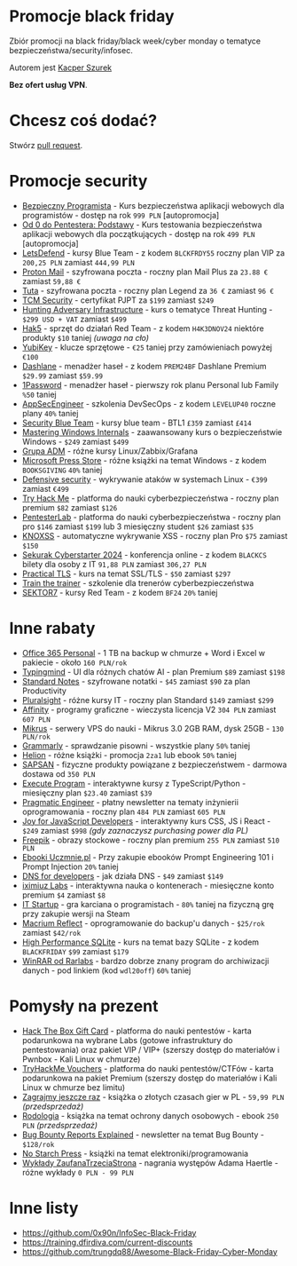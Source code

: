 # Promocje black friday
Zbiór promocji na black friday/black week/cyber monday o tematyce bezpieczeństwa/security/infosec.

Autorem jest [Kacper Szurek](https://youtube.com/c/kacperszurek)

**Bez ofert usług VPN**.

# Chcesz coś dodać?
Stwórz [pull request](https://github.com/kacperszurek/blackfriday/pulls).

# Promocje security

* [Bezpieczny Programista](https://sklep.szurek.tv/bezpieczny-programista) - Kurs bezpieczeństwa aplikacji webowych dla programistów - dostęp na rok `999 PLN` [autopromocja]
* [Od 0 do Pentestera: Podstawy](https://sklep.szurek.tv/od-0-do-pentestera-podstawy) - Kurs testowania bezpieczeństwa aplikacji webowych dla początkujących - dostęp na rok `499 PLN` [autopromocja]
* [LetsDefend](https://letsdefend.io/) - kursy Blue Team - z kodem `BLCKFRDY55` roczny plan VIP za `200,25 PLN` zamiast `444,99 PLN`
* [Proton Mail](https://proton.me/mail/black-friday) - szyfrowana poczta - roczny plan Mail Plus za `23.88 €` zamiast `59,88 €`
* [Tuta](https://tuta.com/blog/black-weeks-at-tuta) - szyfrowana poczta - roczny plan Legend za `36 €` zamiast `96 €`
* [TCM Security](https://certifications.tcm-sec.com/pjpt/) - certyfikat PJPT za `$199` zamiast `$249`
* [Hunting Adversary Infrastructure](https://x.com/MichalKoczwara/status/1855958315517505856) - kurs o tematyce Threat Hunting - `$299 USD + VAT` zamiast `$499`
* [Hak5](https://shop.hak5.org/collections/bfcm) - sprzęt do działań Red Team - z kodem `H4K3DNOV24` niektóre produkty `$10` taniej _(uwaga na cło)_
* [YubiKey](https://www.yubico.com/pl/store/2024/black-friday-sale/) - klucze sprzętowe - `€25` taniej przy zamówieniach powyżej `€100`
* [Dashlane](https://www.dashlane.com/getpremium?coupon=PREM24BF) - menadżer  haseł - z kodem `PREM24BF` Dashlane Premium  `$29.99` zamiast `$59.99`
* [1Password](https://cybernews.com/password-managers-coupons/1password-coupon-codes/) - menadżer haseł - pierwszy rok planu Personal lub Family `%50` taniej
* [AppSecEngineer](https://www.appsecengineer.com/individuals/pricing) - szkolenia DevSecOps - z kodem `LEVELUP40` roczne plany `40%` taniej
* [Security Blue Team](https://www.securityblue.team/black-friday-2024) - kursy blue team - BTL1 `£359` zamiast `£414`
* [Mastering Windows Internals](https://gtworek.com/mastering-windows-internals) - zaawansowany kurs o bezpieczeństwie Windows  - `$249` zamiast `$499`
* [Grupa ADM](https://asdevops.pl/akcja-specjalna/) - różne kursy Linux/Zabbix/Grafana
* [Microsoft Press Store](https://www.microsoftpressstore.com/promotions/happy-booksgiving-buy-1-save-40-or-buy-2-save-55-on-142354) - różne książki na temat Windows - z kodem `BOOKSGIVING` `40%` taniej
* [Defensive security](https://edu.defensive-security.com/linux-attack-live-forensics-at-scale?coupon=PR2HP71-BFRIDAY) - wykrywanie ataków w systemach Linux - `€399` zamiast `€499`
* [Try Hack Me](https://tryhackme.com/) - platforma do nauki cyberbezpieczeństwa - roczny plan premium `$82` zamiast `$126`
* [PentesterLab](https://pentesterlab.com/pro) - platforma do nauki cyberbezpieczeństwa - roczny plan pro `$146` zamiast `$199` lub 3 miesięczny student `$26` zamiast `$35`
* [KNOXSS](https://knoxss.me/?page_id=1974) - automatyczne wykrywanie XSS - roczny plan Pro `$75` zamiast `$150`
* [Sekurak Cyberstarter 2024](https://sklep.securitum.pl/sekurak-cyberstarter) - konferencja online - z kodem `BLACKCS` bilety dla osoby z IT `91,88 PLN` zamiast `306,27 PLN`
* [Practical TLS](https://classes.pracnet.net/courses/practical-tls) - kurs na temat SSL/TLS - `$50` zamiast `$297`
* [Train the trainer](https://szkolenia.cyberkurs.online/produkt/szkolenie-train-the-trainer-twoja-sciezka-do-mistrzostwa-trenerskiego-w-cyberbezpieczenstwie) - szkolenie dla trenerów cyberbezpieczeństwa
* [SEKTOR7](https://institute.sektor7.net/) - kursy Red Team - z kodem `BF24` `20%` taniej

# Inne rabaty

* [Office 365 Personal](https://www.pepper.pl/promocje/microsoft-office-365-personal-pl-1-osoba-5-urzadzen-12-miesiecy-wersja-fizyczna-komercyjna-polska-931553) - 1 TB na backup w chmurze + Word i Excel w pakiecie - około `160 PLN/rok`
* [Typingmind](https://www.typingmind.com/) - UI dla różnych chatów AI - plan Premium `$89` zamiast `$198`
* [Standard Notes](https://standardnotes.com/plans) - szyfrowane notatki - `$45` zamiast `$90` za plan Productivity 
* [Pluralsight](https://www.pluralsight.com/pricing/skills?type=individual) - różne kursy IT - roczny plan Standard `$149` zamiast `$299`
* [Affinity](https://affinity.serif.com/en-gb/photo/#buy) - programy graficzne - wieczysta licencja V2 `304 PLN` zamiast `607 PLN`
* [Mikrus](https://mikr.us/#pricing) - serwery VPS do nauki - Mikrus 3.0 2GB RAM, dysk 25GB - `130 PLN/rok`
* [Grammarly](https://www.grammarly.com/black-friday) - sprawdzanie pisowni - wszystkie plany `50%` taniej
* [Helion](https://helion.pl/promocja/2za1/35) - różne książki - promocja `2za1` lub ebook `50%` taniej
* [SAPSAN](https://sapsan-sklep.pl/) - fizyczne produkty powiązane z bezpieczeństwem - darmowa dostawa od `350 PLN`
* [Execute Program](https://www.executeprogram.com/) - interaktywne kursy z TypeScript/Python - miesięczny plan `$23.40` zamiast `$39`
* [Pragmatic Engineer](https://newsletter.pragmaticengineer.com/9a6064c5) - płatny newsletter na tematy inżynierii oprogramowania - roczny plan `484 PLN` zamiast `605 PLN`
* [Joy for JavaScript Developers](https://www.joyforjs.com/) - interaktywny kurs CSS, JS i React - `$249` zamiast `$998` _(gdy zaznaczysz purchasing power dla PL)_
* [Freepik](https://www.freepik.com/pricing) - obrazy stockowe - roczny plan premium `255 PLN` zamiast `510 PLN`
* [Ebooki Uczmnie.pl](https://www.uczmnie.pl/) - Przy zakupie ebooków Prompt Engineering 101 i Prompt Injection `20%` taniej
* [DNS for developers](https://www.nslookup.io/dns-course/) - jak działa DNS - `$49` zamiast `$149`
* [iximiuz Labs](https://labs.iximiuz.com/premium) - interaktywna nauka o kontenerach - miesięczne konto premium `$4` zamiast `$8`
* [IT Startup](https://www.itstartup.pl/promocja-steam/) - gra karciana o programistach - `80%` taniej na fizyczną grę przy zakupie wersji na Steam
* [Macrium Reflect](https://www.macrium.com/products/home) - oprogramowanie do backup'u danych - `$25/rok`  zamiast `$42/rok`
* [High Performance SQLite](https://highperformancesqlite.com/#pricing) - kurs na temat bazy SQLite - z kodem `BLACKFRIDAY` `$99` zamiast `$179`
* [WinRAR od Rarlabs](https://shop.win-rar.com/16/uurl-m6xeiaqdh3?coupon=wdl20off) - bardzo dobrze znany program do archiwizacji danych - pod linkiem (kod `wdl20off`) `60%` taniej
  
# Pomysły na prezent

* [Hack The Box Gift Card](https://www.hackthebox.com/giftcards) - platforma do nauki pentestów - karta podarunkowa na wybrane Labs (gotowe infrastruktury do pentestowania) oraz pakiet VIP / VIP+ (szerszy dostęp do materiałów i Pwnbox - Kali Linux w chmurze)
* [TryHackMe Vouchers](https://tryhackme.com/r/subscriptions) - platforma do nauki pentestów/CTFów - karta podarunkowa na pakiet Premium (szerszy dostęp do materiałów i Kali Linux w chmurze bez limitu)
* [Zagrajmy jeszcze raz](https://alt.pl/zagrajmy-jeszcze-raz-arkadiusz-kaminski/) - książka o złotych czasach gier w PL - `59,99 PLN` _(przedsprzedaż)_
* [Rodologia](https://blog-daneosobowe.pl/produkt/rodologia-ebook/) - książka na temat ochrony danych osobowych - ebook `250 PLN` _(przedsprzedaż)_
* [Bug Bounty Reports Explained](https://members.bugbountyexplained.com/premium/) - newsletter na temat Bug Bounty - `$128/rok`
* [No Starch Press](https://nostarch.com/) - książki na temat elektroniki/programowania
* [Wykłady ZaufanaTrzeciaStrona](https://wideo.zaufanatrzeciastrona.pl/) - nagrania występów Adama Haertle - różne wykłady `0 PLN - 99 PLN`


# Inne listy

* https://github.com/0x90n/InfoSec-Black-Friday
* https://training.dfirdiva.com/current-discounts
* https://github.com/trungdq88/Awesome-Black-Friday-Cyber-Monday

